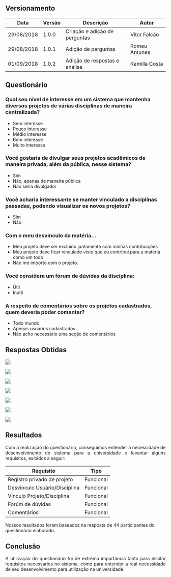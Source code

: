 ## Versionamento

Data|Versão|Descrição|Autor
-|-|-|-
29/08/2018|1.0.0| Criação e adição de perguntas | Vitor Falcão
29/08/2018|1.0.1| Adição de perguntas | Romeu Antunes
01/09/2018|1.0.2| Adição de respostas e análise | Kamilla Costa

## Questionário

### Qual seu nível de interesse em um sistema que mantenha diversos projetos de várias disciplinas de maneira centralizada?

- Sem interesse
- Pouco interesse
- Médio interesse
- Bom interesse
- Muito interesse

### Você gostaria de divulgar seus projetos acadêmicos de maneira privada, além da pública, nesse sistema?

- Sim
- Não, apenas de maneira pública
- Não seria divulgador

### Você acharia interessante se manter vinculado a disciplinas passadas, podendo visualizar os novos projetos?

- Sim
- Não

### Com o meu desvinculo da matéria...

- Meu projeto deve ser excluído juntamente com minhas contribuições
- Meu projeto deve ficar vinculado visto que eu contribui para a matéria como um todo
- Não me importo com o projeto.

### Você considera um fórum de dúvidas da disciplina:

- Útil
- Inútil

### A respeito de comentários sobre os projetos cadastrados, quem deveria poder comentar?

- Todo mundo
- Apenas usuários cadastrados
- Não acho necessário uma seção de comentários


## Respostas Obtidas

[![](https://uploaddeimagens.com.br/images/001/591/595/full/Captura_de_tela_de_2018-09-01_23-47-45.png?1535856482)](https://uploaddeimagens.com.br/images/001/591/595/full/Captura_de_tela_de_2018-09-01_23-47-45.png?1535856482)

[![](https://uploaddeimagens.com.br/images/001/591/597/original/Captura_de_tela_de_2018-09-01_23-49-44.png?1535856596)](https://uploaddeimagens.com.br/images/001/591/597/original/Captura_de_tela_de_2018-09-01_23-49-44.png?1535856596)

[![](https://uploaddeimagens.com.br/images/001/591/600/original/Captura_de_tela_de_2018-09-01_23-51-54.png?1535856730)](https://uploaddeimagens.com.br/images/001/591/600/original/Captura_de_tela_de_2018-09-01_23-51-54.png?1535856730)

[![](https://uploaddeimagens.com.br/images/001/591/603/original/Captura_de_tela_de_2018-09-01_23-53-08.png?1535856803)](https://uploaddeimagens.com.br/images/001/591/603/original/Captura_de_tela_de_2018-09-01_23-53-08.png?1535856803)

[![](https://uploaddeimagens.com.br/images/001/591/605/original/Captura_de_tela_de_2018-09-01_23-54-19.png?1535856879)](https://uploaddeimagens.com.br/images/001/591/605/original/Captura_de_tela_de_2018-09-01_23-54-19.png?1535856879)

[![](https://uploaddeimagens.com.br/images/001/591/607/original/Captura_de_tela_de_2018-09-01_23-55-58.png?1535856971)](https://uploaddeimagens.com.br/images/001/591/607/original/Captura_de_tela_de_2018-09-01_23-55-58.png?1535856971)

[![](https://uploaddeimagens.com.br/imagens/captura_de_tela_de_2018-09-01_23-57-00-png)](https://uploaddeimagens.com.br/imagens/captura_de_tela_de_2018-09-01_23-57-00-png)

## Resultados
<p align="justify">Com a realização do questionário, conseguimos entender a necessidade de desenvolvimento do sistema para a universidade e levantar alguns requisitos, exibidos a seguir:</p>

Requisito|Tipo
-|-
Registro privado de projeto|Funcional
Desvinculo Usuário/Disciplina|Funcional
Vínculo Projeto/Disciplina|Funcional
Forúm de dúvidas|Funcional
Comentários|Funcional


Nossos resultados foram baseados na resposta de 44 participantes do questionário elaborado.

## Conclusão
<p align="justify">A utilização do questionário foi de extrema importância tanto para elicitar requisitos necessários no sistema, como para entender a real necessidade de seu desenvolvimento para utilização na universidade.</p>